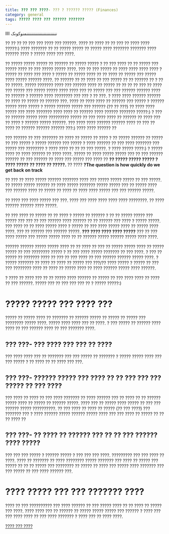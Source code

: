 ```yaml
---
title: ??? ??? ????- ??? ? ?????? ????? (Finances)
category: general
tags: ????? ???? ??? ?????? ??????? 
---
```

llll
نننننننننننننننننننننننمنوکونک


?? ?? ?? ?? ??? ??? ???? ??? ??????.
???? ?? ???? ?? ?? ??? ?? ???? ???? ?????:) ???? ??????? ?? ?? ????? ????? ?? ????? ???? ??????? ??????? ???? ?????? ???? ? ????? ???? ??? ????.

?? ????? ????? ????? ?? ?????? ?? ????? ????? ? ?? ??? ???? ?? ?? ????? ??? ????? ???? ?? ??? ????? ????? ????. ??? ?? ??? ????? ?? ???? ???? ???? ???? ? ????? ?? ???? ??? ???? ? ????? ?? ????? ???? ?? ?? ???? ?? ????? ??? ????? ???? ????? ?????? ????. ?? ?????? ?? ?? ???? ?? ??? ????? ?? ?? ?????? ?? ? ?? ?? ?????. ????? ??????? ???? ??? ?????? ???? ?? ????? ?? ?? ?? ?? ??? ?? ???? ??? ????? ??? ????? ????? ???? ???? ??? ?? ????? ??? ??? ?????? ?????? ???? ?? ?????? ? ?????? ???? ???????? ??? ??? ? ?? ???. ? ???? ???? ?????? ?????? ?? ???? ?? ????? ?? ?????? ???. ???? ?? ???? ???? ?? ?????? ??? ????? ? ?????? ????? ???? ????? ? ????? ?????? ????? ??? ?????? (?? ?? ???) ?? ???? ???? ????? ??? ???? ??????? ???? ???? ?? ?????? ???? ?????? ??????? ?????:) ? ??? ?? ?????? ????? ???? ????????? ????? ?? ??? ???? ???? ?? ?????? ?? ???? ??? ?? ???? ? ?????? ????? ??????. ??? ???? ???? ?????? ?????? ???? ?? ??? ?? ???? ?? ?????? ?????? ?????? ???:) ???? ???? ?????? ??

??? ?????? ?? ??? ??????? ?? ???? ?? ????? ?? ???? ? ?? ????? ?????? ?? ????? ?? ??? ????? ? ????? ?????? ??? ????? ? ???? ?????? ?? ??? ???? ??????? ??? ????? ??? ???????? ? ???? ???? ?? ?? ?? ??? ?????. ? ???? ????? ????:)
? ????? ???? ?? ???? ?????? ?? ???? ????. ????? ?? ???? ????? ????? ??? ?? ??? ?????? ?????? ?? ??? ?????? ?? ???? ??? ????? ??? ???? ?? **?? ????? ????? ????? ? ???? ????? ?? ???? ?? ?????.**
?? ????
**?The question is how quickly do we get back on track**

?? ??? ?? ???? ????? ?????? ??????? ???? ??? ????? ????? ????? ?? ??? ?????. ?? ????? ????? ?????? ?? ???? ????? ??????? ????? ????? ??? ?? ????? ???? ??? ?????? ???? ?? ????? ?? ???? ?? ???? ???? ????? ??? ??? ?????? ?????.

?? ???? ??? ???? ????? ??? ???. ???? ??? ???? ???? ???? ???? ????????. ?? ???? ?????? ?????? ???? ?????.

?? ??? ???? ?? ????? ?? ?? ???? ? ????? ?? ?????? ? ?? ?? ????? ????? ??? ????? ??? ??? ?? ??? ?????? ???? ?????? ?? ?? ?????? ??? ???? ? ????? ?????. ??? ???? ?? ?? ???? ????? ???? ? ????? ?? ??? ???? ????? ???? ?? ????? ???? ????. ??? ?? ?????? ??? ?????? ?????.
**??? ???? ???? ???? ?????**
??? ?? ??? ???? ????? ??? ????? ????? ???? ?? ?? ?????? ????? ?????? ????? ???? ????.

?????? ?????? ????? ????? ???? ?? ?? ???? ?? ??? ?? ????? ????? ???? ?? ????? ????? ?? ??? ???????? ????? ? ?? ??? ???? ????? ??????? ?? ??? ????.
? ??? ?? ????? ?? ??????? ???? ?? ??? ?? ??? ???? ?? ??? ?????? ?????? ????? ????. ? ????? ??????? ?? ???? ?? ???? ?? ????? ??? ???/?? ???? ????? ? ????? ?? ??? ??? ???????? ???? ?? ???? ?? ????? ???? ?? ???? ?????? ????? ???? ??????. 


? ???? ?? ???? ??? ?? ?? ????? ???? ?????? ?? ????? ?? ??? ???? ???? ?? ???? ?? ??? ??????. ????? ??? ?? ??? ??? ??? ?? ? ????? ?????:)

# ????? ????? ??? ???? ???

????? ?? ????? ???? ?? ??????? ?? ?????? ????? ?? ????? ?? ????? ??? ???????? ????? ????. ????? ???? ???? ??? ?? ????. ? ??? ????? ?? ?????? ???? ???? ?? ??? ?????? ???? ?? ??? ??????? ????.

## ??? ???- ??? ???? ??? ??? ?? ????

??? ???? ???? ??? ?? ??????? ??? ??? ????? ?? ??????? ? ????? ????? ???? ??? ??? ????? ? ?? ???? ?? ?? ???? ??? ???.

## ??? ???- ?????? ????? ??? ???? ?? ?? ??? ??? ??? ????? ?? ??? ????

??? ???? ?? ???? ?? ??? ???? ??????? ?? ???? ?????? ??? ?? ???? ?? ?? ?????? ????? ???? ?? ????? ?? ?????? ?????. ???? ??? ?? ????? ???? ????? ?? ??? ??? ?????? ????? ??????????. ?? ??? ???? ?? ???? ?? ????? (?? ??? ????) ??? ??????? ??? ? ???? ?????? ????? ?????? ????? ???? ??? ??? ???? ?? ????? ?? ?? ?? ???? ??

## ??? ???- ?? ???? ?? ?????? ??? ?? ?? ??? ?????? ???? ?????

??? ??? ??? ????? ? ?????? ????? ? ??? ??? ??? ????. ????????? ??? ??? ???? ?? ????.
???? ?? ??????? ?? ???? ???????? ????? ??????? ??? ???? ?? ????? ??? ????? ?? ?? ?? ????? ??? ???????? ?? ????? ?? ???? ??? ????? ???? ??????? ??? ??? ????? ?? ??? ???? ?????? ???.


# ???? ????? ??? ??? ??????? ????

???? ?? ??? ?????????? ??? ???? ?????? ?? ??? ????? ???? ?? ?? ???? ?? ????? ??? ????. ???? ???? ??? ?? ?????? ?? ????? ????? ????? ??? ?????? ? ???? ??? ??? ???? ???? ?? ??? ???? ??????? ? ???? ??? ?? ???? ????.


[???? ??? ????]

[???? ??? ????]: https://titaniumsuccess.com/podcast/financial-freedom/





